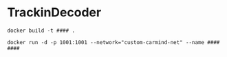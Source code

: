 # TrackinDecoder

```
docker build -t #### .
```

```
docker run -d -p 1001:1001 --network="custom-carmind-net" --name #### ####
```